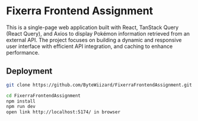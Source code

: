 
# Fixerra Frontend Assignment

This is a single-page web application built with React, TanStack Query (React Query), and Axios to display Pokémon information retrieved from an external API. The project focuses on building a dynamic and responsive user interface with efficient API integration, and caching to enhance performance.

## Deployment


```bash
git clone https://github.com/ByteWiizard/FixerraFrontendAssignment.git

cd FixerraFrontendAssignment
npm install
npm run dev
open link http://localhost:5174/ in browser
```



